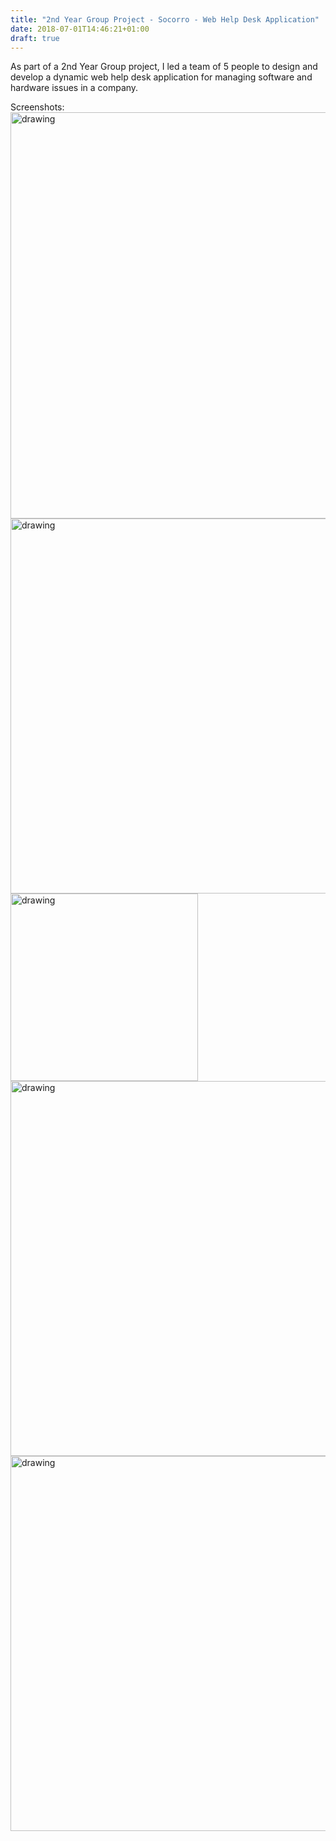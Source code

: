 ```yaml
---
title: "2nd Year Group Project - Socorro - Web Help Desk Application"
date: 2018-07-01T14:46:21+01:00
draft: true
---
```

As part of a 2nd Year Group project, I led a team of 5 people to design and develop a dynamic web help desk application for managing software and hardware issues in a company.

Screenshots:
<img src="../images/socorro1.png" alt="drawing" width="650"/>
<img src="../images/socorro2.png" alt="drawing" width="600"/>
<img src="../images/socorro3.png" alt="drawing" width="300"/>
<img src="../images/socorro4.png" alt="drawing" width="600"/>
<img src="../images/socorro5.png" alt="drawing" width="600"/>
